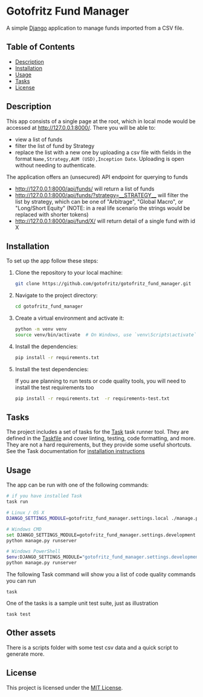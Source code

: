 # Gotofritz Fund Manager

A simple [Django](https://www.djangoproject.com/) application to manage funds imported from a CSV file.

## Table of Contents

- [Description](#description)
- [Installation](#installation)
- [Usage](#usage)
- [Tasks](#tasks)
- [License](#license)

## Description

This app consists of a single page at the root, which in local mode would be accessed at <http://127.0.0.1:8000/>. There you will be able to:

- view a list of funds
- filter the list of fund by Strategy
- replace the list with a new one by uploading a csv file with fields in the format `Name,Strategy,AUM (USD),Inception Date`. Uploading is open without needing to authenticate.

The application offers an (unsecured) API endpoint for querying to funds

- <http://127.0.0.1:8000/api/funds/> will return a list of funds
- <http://127.0.0.1:8000/api/funds/?strategy=__STRATEGY__> will filter the list by strategy, which can be one of "Arbitrage", "Global Macro", or "Long/Short Equity" (NOTE: in a real life scenario the strings would be replaced with shorter tokens)
- <http://127.0.0.1:8000/api/fund/X/> will return detail of a single fund with id X

## Installation

To set up the app follow these steps:

1. Clone the repository to your local machine:

   ```bash
   git clone https://github.com/gotofritz/gotofritz_fund_manager.git
   ```

2. Navigate to the project directory:

   ```bash
   cd gotofritz_fund_manager
   ```

3. Create a virtual environment and activate it:

   ```bash
   python -m venv venv
   source venv/bin/activate  # On Windows, use `venv\Scripts\activate`
   ```

4. Install the dependencies:

   ```bash
   pip install -r requirements.txt
   ```

5. Install the test dependencies:

   If you are planning to run tests or code quality tools, you will need to install the test requirements too

   ```bash
   pip install -r requirements.txt  -r requirements-test.txt
   ```

## Tasks

The project includes a set of tasks for the [Task](https://taskfile.dev/) task runner tool. They are defined in the [Taskfile](Taskfile.yml) and cover linting, testing, code formatting, and more. They are not a hard requirements, but they provide some useful shortcuts. See the Task documentation for [installation instructions](https://taskfile.dev/installation/)

## Usage

The app can be run with one of the following commands:

```bash
# if you have installed Task
task run

# Linux / OS X
DJANGO_SETTINGS_MODULE=gotofritz_fund_manager.settings.local ./manage.py runserver

# Windows CMD
set DJANGO_SETTINGS_MODULE=gotofritz_fund_manager.settings.development
python manage.py runserver

# Windows PowerShell
$env:DJANGO_SETTINGS_MODULE="gotofritz_fund_manager.settings.development"
python manage.py runserver
```

The following Task command will show you a list of code quality commands you can run

```
task
```

One of the tasks is a sample unit test suite, just as illustration

```
task test
```

## Other assets

There is a scripts folder with some test csv data and a quick script to generate more.

## License

This project is licensed under the [MIT License](LICENSE).
